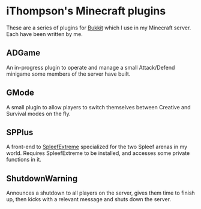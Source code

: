 iThompson's Minecraft plugins
======================================

These are a series of plugins for [Bukkit](http://bukkit.org) which I use in my
Minecraft server. Each have been written by me.

ADGame
------
An in-progress plugin to operate and manage a small Attack/Defend minigame some
members of the server have built.

GMode
-----
A small plugin to allow players to switch themselves between Creative and Survival
modes on the fly.

SPPlus
------
A front-end to [SpleefExtreme](http://dev.bukkit.org/server-mods/spleefextreme/)
specialized for the two Spleef arenas in my world. Requires SpleefExtreme to be
installed, and accesses some private functions in it.

ShutdownWarning
---------------
Announces a shutdown to all players on the server, gives them time to finish up, then
kicks with a relevant message and shuts down the server.